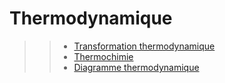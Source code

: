 # Thermodynamique

>> - [Transformation thermodynamique](https://fr.wikipedia.org/wiki/Processus_thermodynamique)
>> - [Thermochimie](https://fr.wikipedia.org/wiki/Thermochimie)
>> - [Diagramme thermodynamique](https://fr.wikipedia.org/wiki/Diagramme_thermodynamique)